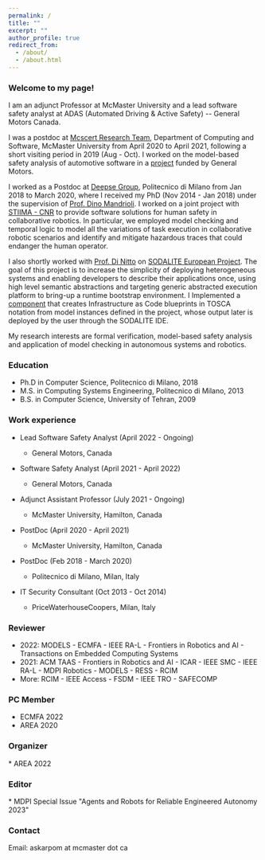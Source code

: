 ```yaml
---
permalink: /
title: ""
excerpt: ""
author_profile: true
redirect_from:
  - /about/
  - /about.html
---
```


<h3>Welcome to my page!</h3>

I am an adjunct Professor at McMaster University and a lead software safety analyst at ADAS (Automated Driving & Active Safety) -- General Motors Canada.

I was a postdoc at [Mcscert Research Team](https://www.mcscert.ca/mcscert-research-team/), Department of Computing and Software, McMaster University from April 2020 to April 2021, following a short visiting period in 2019 (Aug - Oct). I worked on the model-based safety analysis of automotive software in a [project](https://www.eng.mcmaster.ca/news/mcmaster-engineering-researchers-awarded-funding-advance-software-safety-next-generation) funded by General Motors.

I worked as a Postdoc at [Deepse Group](https://www.deepse.deib.polimi.it/), Politecnico di Milano from Jan 2018 to March 2020, where I received my PhD (Nov 2014 - Jan 2018) under the supervision of [Prof. Dino Mandrioli](https://www4.ceda.polimi.it/manifesti/manifesti/controller/ricerche/RicercaPerDocentiPublic.do?evn_didattica=EVENTO&&aa=2019&k_cf=-1&k_corso_la=-1&ac_ins=0&lang=EN&tipoCorso=ALL_TIPO_CORSO&semestre=ALL_SEMESTRI&tipoInsegnamento=ALL_TIPO_INSEGNAMENTO&sede=ALL_SEDI&n_docente=dino&k_doc=231476&tab_ricerca=2). I worked on a joint project with [STIIMA - CNR](https://www.stiima.cnr.it/en/) to provide software solutions for human safety in collaborative robotics. In particular, we employed model checking and temporal logic to model all the variations of task execution in collaborative robotic scenarios and identify and mitigate hazardous traces that could endanger the human operator.

I also shortly worked with [Prof. Di Nitto](https://dinitto.faculty.polimi.it/) on [SODALITE European Project](https://www.sodalite.eu/).  The goal of this project is to increase the simplicity of deploying heterogeneous systems and enabling developers to describe their applications once, using high level semantic abstractions and targeting generic abstracted execution platform to bring-up a runtime bootstrap environment. 
I Implemented a [component](https://github.com/SODALITE-EU/iac-blueprint-builder) that creates Infrastructure as Code blueprints in TOSCA notation from model instances defined in the project, whose output later is deployed by the user through the SODALITE IDE. 

My research interests are formal verification, model-based safety analysis and application of model checking in autonomous systems and robotics.



<h3>Education</h3>

* Ph.D in Computer Science, Politecnico di Milano, 2018
* M.S. in Computing Systems Engineering, Politecnico di Milano, 2013
* B.S. in Computer Science, University of Tehran, 2009

<h3>Work experience</h3>

* Lead Software Safety Analyst (April 2022 - Ongoing)         
  * General Motors, Canada

* Software Safety Analyst (April 2021 - April 2022)         
  * General Motors, Canada                                  

* Adjunct Assistant Professor (July 2021 - Ongoing)
  * McMaster University, Hamilton, Canada
  
* PostDoc (April 2020 - April 2021)
  * McMaster University, Hamilton, Canada

* PostDoc (Feb 2018 - March 2020)
  * Politecnico di Milano, Milan, Italy

* IT Security Consultant (Oct 2013 - Oct 2014)
  * PriceWaterhouseCoopers, Milan, Italy



<h3>Reviewer</h3>

 * 2022: MODELS - ECMFA  -  IEEE RA-L   -  Frontiers in Robotics and AI  -  Transactions on Embedded Computing Systems
 * 2021: ACM TAAS - Frontiers in Robotics and AI  - ICAR -  IEEE SMC  - IEEE RA-L  - MDPI Robotics  -  MODELS  - RESS  - RCIM
 * More: RCIM  -  IEEE Access  -  FSDM -  IEEE TRO -  SAFECOMP



<h3>PC Member</h3>

 * ECMFA 2022
 * AREA 2020 

<h3>Organizer</h3>
 * AREA 2022

<h3>Editor</h3> 
 * MDPI Special Issue "Agents and Robots for Reliable Engineered Autonomy 2023"
  
<h3>Contact</h3>

Email: askarpom  at  mcmaster  dot  ca


<!-- Global site tag (gtag.js) - Google Analytics -->
<script async src="https://www.googletagmanager.com/gtag/js?id=G-22E0C3YSYV"></script>
<script>
  window.dataLayer = window.dataLayer || [];
  function gtag(){dataLayer.push(arguments);}
  gtag('js', new Date());

  gtag('config', 'G-22E0C3YSYV');
</script>

